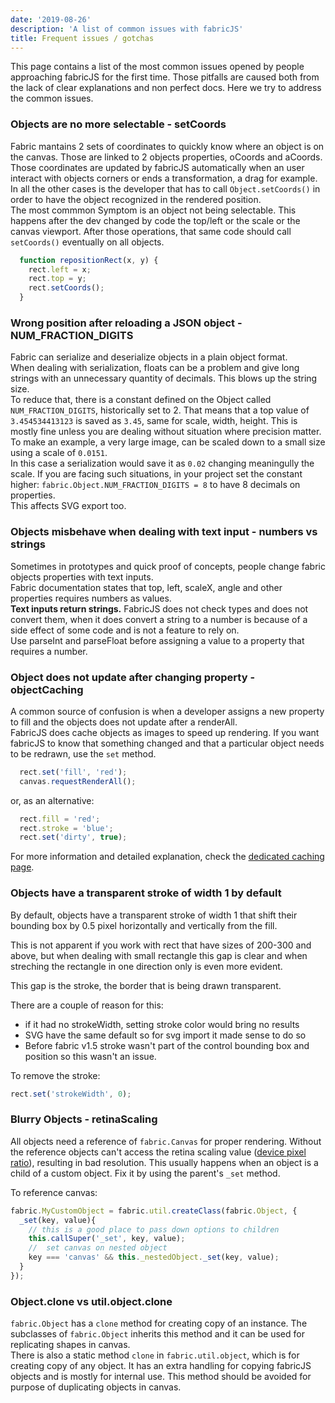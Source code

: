 ```yaml
---
date: '2019-08-26'
description: 'A list of common issues with fabricJS'
title: Frequent issues / gotchas
---
```


This page contains a list of the most common issues opened by people approaching fabricJS for the first time. Those pitfalls are caused both from the lack of clear explanations and non perfect docs. Here we try to address the common issues.

### Objects are no more selectable - setCoords

Fabric mantains 2 sets of coordinates to quickly know where an object is on the canvas. Those are linked to 2 objects properties, oCoords and aCoords.  
Those coordinates are updated by fabricJS automatically when an user interact with objects corners or ends a transformation, a drag for example. In all the other cases is the developer that has to call `Object.setCoords()` in order to have the object recognized in the rendered position.  
The most commmon Symptom is an object not being selectable. This happens after the dev changed by code the top/left or the scale or the canvas viewport. After those operations, that same code should call `setCoords()` eventually on all objects.

```js
  function repositionRect(x, y) {
    rect.left = x;
    rect.top = y;
    rect.setCoords();
  }
```

### Wrong position after reloading a JSON object - NUM_FRACTION_DIGITS

Fabric can serialize and deserialize objects in a plain object format.  
When dealing with serialization, floats can be a problem and give long strings with an unnecessary quantity of decimals. This blows up the string size.  
To reduce that, there is a constant defined on the Object called `NUM_FRACTION_DIGITS`, historically set to 2. That means that a top value of `3.454534413123` is saved as `3.45`, same for scale, width, height. This is mostly fine unless you are dealing without situation where precision matter.  
To make an example, a very large image, can be scaled down to a small size using a scale of `0.0151`.  
In this case a serialization would save it as `0.02` changing meaningully the scale. If you are facing such situations, in your project set the constant higher: `fabric.Object.NUM_FRACTION_DIGITS = 8` to have 8 decimals on properties.  
This affects SVG export too.

### Objects misbehave when dealing with text input - numbers vs strings

Sometimes in prototypes and quick proof of concepts, people change fabric objects properties with text inputs.  
Fabric documentation states that top, left, scaleX, angle and other properties requires numbers as values.  
**Text inputs return strings.** FabricJS does not check types and does not convert them, when it does convert a string to a number is because of a side effect of some code and is not a feature to rely on.  
Use parseInt and parseFloat before assigning a value to a property that requires a number.

### Object does not update after changing property - objectCaching

A common source of confusion is when a developer assigns a new property to fill and the objects does not update after a renderAll.  
FabricJS does cache objects as images to speed up rendering. If you want fabricJS to know that something changed and that a particular object needs to be redrawn, use the `set` method.

```ts
  rect.set('fill', 'red');
  canvas.requestRenderAll();
```
or, as an alternative:

```ts
  rect.fill = 'red';
  rect.stroke = 'blue';
  rect.set('dirty', true);
```
For more information and detailed explanation, check the [dedicated caching page](/docs/old-docs/fabric-object-caching/).


### Objects have a transparent stroke of width 1 by default

By default, objects have a transparent stroke of width 1 that shift their bounding box by 0.5 pixel horizontally and vertically from the fill.

This is not apparent if you work with rect that have sizes of 200-300 and above, but when dealing with small rectangle this gap is clear and when streching the rectangle in one direction only is even more evident.

This gap is the stroke, the border that is being drawn transparent.

There are a couple of reason for this:
- if it had no strokeWidth, setting stroke color would bring no results
- SVG have the same default so for svg import it made sense to do so
- Before fabric v1.5 stroke wasn't part of the control bounding box and position so this wasn't an issue.

To remove the stroke:

```js
rect.set('strokeWidth', 0);
```

### Blurry Objects - retinaScaling

All objects need a reference of `fabric.Canvas` for proper rendering. Without the reference objects can't access the retina scaling value ([device pixel ratio](https://developer.mozilla.org/en-US/docs/Web/API/Window/devicePixelRatio#correcting_resolution_in_a_canvas)), resulting in bad resolution. This usually happens when an object is a child of a custom object. Fix it by using the parent's `_set` method.  

To reference canvas:

```ts
fabric.MyCustomObject = fabric.util.createClass(fabric.Object, {
  _set(key, value){
    // this is a good place to pass down options to children
    this.callSuper('_set', key, value);
    //  set canvas on nested object
    key === 'canvas' && this._nestedObject._set(key, value);
  }
});
```
### Object.clone vs util.object.clone

`fabric.Object` has a `clone` method for creating copy of an instance. The subclasses of `fabric.Object` inherits this method and it can be used for replicating shapes in canvas.  
There is also a static method `clone` in `fabric.util.object`, which is for creating copy of any object. It has an extra handling for copying fabricJS objects and is mostly for internal use. This method should be avoided for purpose of duplicating objects in canvas.